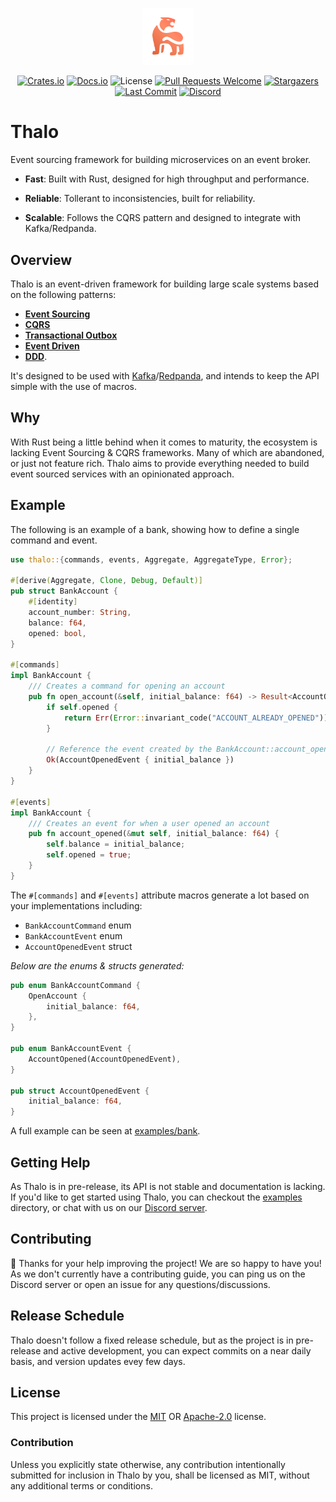 <p align="center"><a href="http://thalo.rs" target="_blank" rel="noopener noreferrer"><img width="80" src="thalo.png" alt="Thalo logo"></a></p>

<p align="center">
  <a href="https://crates.io/crates/thalo"><img src="https://img.shields.io/crates/v/thalo?style=flat-square" alt="Crates.io"></a>
  <a href="https://docs.rs/thalo/latest/thalo/"><img src="https://img.shields.io/docsrs/thalo?style=flat-square" alt="Docs.io"></a>
  <img src="https://img.shields.io/crates/l/thalo?style=flat-square" alt="License">
  <a href="http://makeapullrequest.com"><img src="https://img.shields.io/badge/PRs-welcome-brightgreen.svg?style=flat-square" alt="Pull Requests Welcome"></a>
  <a href="https://github.com/thalo-rs/thalo/stargazers"><img src="https://img.shields.io/github/stars/thalo-rs/thalo?style=flat-square" alt="Stargazers"></a>
  <a href="https://github.com/thalo-rs/thalo/commits"><img src="https://img.shields.io/github/last-commit/thalo-rs/thalo?style=flat-square" alt="Last Commit"></a>
  <a href="https://discord.gg/4Cq8NnPYPA"><img src="https://img.shields.io/discord/913402468895965264?color=%23414EED&label=Discord&logo=Discord&logoColor=%23FFFFFF&style=flat-square" alt="Discord"></a>
</p>

# Thalo

Event sourcing framework for building microservices on an event broker.

- **Fast**: Built with Rust, designed for high throughput and performance.

- **Reliable**: Tollerant to inconsistencies, built for reliability.

- **Scalable**: Follows the CQRS pattern and designed to integrate with Kafka/Redpanda.

## Overview

Thalo is an event-driven framework for building large scale systems based on the following patterns:

- [**Event Sourcing**](https://microservices.io/patterns/data/event-sourcing.html)
- [**CQRS**](https://microservices.io/patterns/data/cqrs.html)
- [**Transactional Outbox**](https://microservices.io/patterns/data/transactional-outbox.html)
- [**Event Driven**](https://martinfowler.com/articles/201701-event-driven.html)
- [**DDD**](https://martinfowler.com/bliki/DomainDrivenDesign.html).

It's designed to be used with [Kafka](https://kafka.apache.org/)/[Redpanda](https://github.com/vectorizedio/redpanda), and intends to keep the API simple with the use of macros.

## Why

With Rust being a little behind when it comes to maturity, the ecosystem is lacking Event Sourcing & CQRS frameworks. Many of which are abandoned, or just not feature rich. Thalo aims to provide everything needed to build event sourced services with an opinionated approach.

## Example

The following is an example of a bank, showing how to define a single command and event.

```rust
use thalo::{commands, events, Aggregate, AggregateType, Error};

#[derive(Aggregate, Clone, Debug, Default)]
pub struct BankAccount {
    #[identity]
    account_number: String,
    balance: f64,
    opened: bool,
}

#[commands]
impl BankAccount {
    /// Creates a command for opening an account
    pub fn open_account(&self, initial_balance: f64) -> Result<AccountOpenedEvent, Error> {
        if self.opened {
            return Err(Error::invariant_code("ACCOUNT_ALREADY_OPENED"));
        }

        // Reference the event created by the BankAccount::account_opened method
        Ok(AccountOpenedEvent { initial_balance })
    }
}

#[events]
impl BankAccount {
    /// Creates an event for when a user opened an account
    pub fn account_opened(&mut self, initial_balance: f64) {
        self.balance = initial_balance;
        self.opened = true;
    }
}
```

The `#[commands]` and `#[events]` attribute macros generate a lot based on your implementations including:

- `BankAccountCommand` enum
- `BankAccountEvent` enum
- `AccountOpenedEvent` struct

_Below are the enums & structs generated:_

```rust
pub enum BankAccountCommand {
    OpenAccount {
        initial_balance: f64,
    },
}

pub enum BankAccountEvent {
    AccountOpened(AccountOpenedEvent),
}

pub struct AccountOpenedEvent {
    initial_balance: f64,
}
```

A full example can be seen at [examples/bank](https://github.com/thalo-rs/thalo/tree/main/examples/bank).

## Getting Help

As Thalo is in pre-release, its API is not stable and documentation is lacking. If you'd like
to get started using Thalo, you can checkout the [examples] directory, or chat with us on our [Discord server].

[examples]: https://github.com/thalo-rs/thalo/tree/main/examples
[discord server]: https://discord.gg/4Cq8NnPYPA

## Contributing

:balloon: Thanks for your help improving the project! We are so happy to have
you! As we don't currently have a contributing guide, you can ping us on the
Discord server or open an issue for any questions/discussions.

## Release Schedule

Thalo doesn't follow a fixed release schedule, but as the project is in pre-release and active development,
you can expect commits on a near daily basis, and version updates evey few days.

## License

This project is licensed under the [MIT] OR [Apache-2.0] license.

[mit]: https://github.com/thalo-rs/thalo/blob/main/LICENSE-MIT
[apache-2.0]: https://github.com/thalo-rs/thalo/blob/main/LICENSE-APACHE

### Contribution

Unless you explicitly state otherwise, any contribution intentionally submitted
for inclusion in Thalo by you, shall be licensed as MIT, without any additional
terms or conditions.
